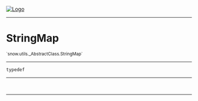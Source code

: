 
[![Logo](../../../../images/logo.png)](../../../../api/index.html)

---



<h1>StringMap</h1>
<small>`snow.utils._AbstractClass.StringMap`</small>



---

`typedef`

---

&nbsp;
&nbsp;









---

&nbsp;
&nbsp;
&nbsp;
&nbsp;
